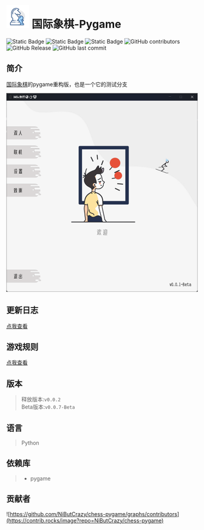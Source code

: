# <img src="resource/ui/icon.png" alt="icon" width="60"> 国际象棋-Pygame 
![Static Badge](https://img.shields.io/badge/%E8%AF%AD%E8%A8%80-python-blue?logo=python)
![Static Badge](https://img.shields.io/badge/%E5%BC%95%E6%93%8E-pygame-pink)
![Static Badge](https://img.shields.io/badge/license-MIT-purple)
![GitHub contributors](https://img.shields.io/github/contributors/NiButCrazy/chess-pygame?label=%E8%B4%A1%E7%8C%AE%E8%80%85)
![GitHub Release](https://img.shields.io/github/v/release/NiButCrazy/chess-pygame?display_name=release&label=%E6%9C%80%E6%96%B0%E5%8F%91%E5%B8%83)
![GitHub last commit](https://img.shields.io/github/last-commit/NiButCrazy/chess-pygame/pygame?label=%E4%B8%8A%E6%AC%A1%E6%8F%90%E4%BA%A4)


## 简介
[国际象棋](https://github.com/oldsky11/chess)的pygame重构版，也是一个它的测试分支

![内容图片](resource/example/1.png)

## 更新日志
[点我查看](https://github.com/NiButCrazy/chess-pygame/blob/pygame/CHANGELOG.md)

## 游戏规则
[点我查看](https://github.com/NiButCrazy/chess-pygame/blob/pygame/规则说明.md)

## 版本
>释放版本:`v0.0.2`  
>Beta版本:`v0.0.7-Beta`

## 语言
>Python

## 依赖库
>- pygame  

## 贡献者
![https://github.com/NiButCrazy/chess-pygame/graphs/contributors](https://contrib.rocks/image?repo=NiButCrazy/chess-pygame)